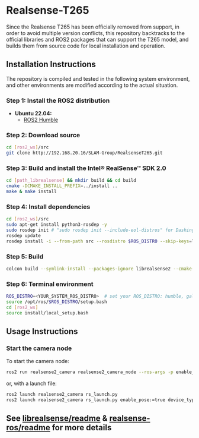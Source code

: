 # Realsense-T265

Since the Realsense T265 has been officially removed from support, in order to avoid multiple version conflicts, this repository backtracks to the official libraries and ROS2 packages that can support the T265 model, and builds them from source code for local installation and operation.

## Installation Instructions
The repository is compiled and tested in the following system environment, and other environments are modified according to the actual situation.

### Step 1: Install the ROS2 distribution
- **Ubuntu 22.04:**
  - [ROS2 Humble](https://docs.ros.org/en/humble/Installation/Ubuntu-Install-Debians.html)

### Step 2: Download source
  ```bash
  cd [ros2_ws]/src
  git clone http://192.168.20.16/SLAM-Group/RealsenseT265.git
  ```

### Step 3: Build and install the Intel&reg; RealSense&trade; SDK 2.0
  ```bash
  cd [path_librealsense] && mkdir build && cd build
  cmake -DCMAKE_INSTALL_PREFIX=../install ..
  make & make install
  ```

### Step 4: Install dependencies
  ```bash
  cd [ros2_ws]/src
  sudo apt-get install python3-rosdep -y
  sudo rosdep init # "sudo rosdep init --include-eol-distros" for Dashing
  rosdep update
  rosdep install -i --from-path src --rosdistro $ROS_DISTRO --skip-keys=librealsense2 -y
  ```
### Step 5: Build
  ```bash
  colcon build --symlink-install --packages-ignore librealsense2 --cmake-args -DCMAKE_EXPORT_COMPILE_COMMANDS=ON -G Ninja
  ```

### Step 6: Terminal environment
  ```bash
  ROS_DISTRO=<YOUR_SYSTEM_ROS_DISTRO>  # set your ROS_DISTRO: humble, galactic, foxy, eloquent, dashing
  source /opt/ros/$ROS_DISTRO/setup.bash
  cd [ros2_ws]
  source install/local_setup.bash
  ```

## Usage Instructions

### Start the camera node
To start the camera node:

```bash
ros2 run realsense2_camera realsense2_camera_node --ros-args -p enable_pose:=true -p device_type:=t265
```
or, with a launch file:
```bash
ros2 launch realsense2_camera rs_launch.py
ros2 launch realsense2_camera rs_launch.py enable_pose:=true device_type:=t265
```

## See [librealsense/readme](./librealsense/readme.md) & [realsense-ros/readme](./realsense-ros/README.md) for more details

